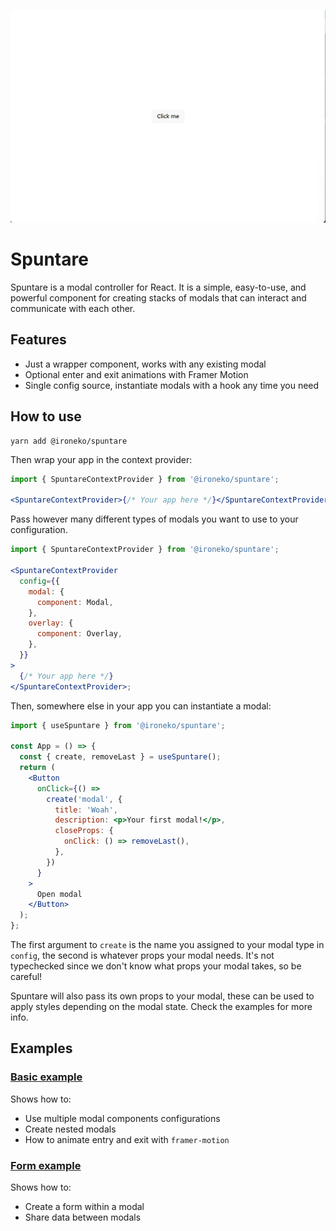 ![alt text](https://github.com/coloredcat/spuntare/blob/main/animation.gif)

# Spuntare

Spuntare is a modal controller for React. It is a simple, easy-to-use, and powerful component for creating stacks of modals that can interact and communicate with each other.

## Features

- Just a wrapper component, works with any existing modal
- Optional enter and exit animations with Framer Motion
- Single config source, instantiate modals with a hook any time you need

## How to use

```
yarn add @ironeko/spuntare
```

Then wrap your app in the context provider:

```jsx
import { SpuntareContextProvider } from '@ironeko/spuntare';

<SpuntareContextProvider>{/* Your app here */}</SpuntareContextProvider>;
```

Pass however many different types of modals you want to use to your configuration.

```jsx
import { SpuntareContextProvider } from '@ironeko/spuntare';

<SpuntareContextProvider
  config={{
    modal: {
      component: Modal,
    },
    overlay: {
      component: Overlay,
    },
  }}
>
  {/* Your app here */}
</SpuntareContextProvider>;
```

Then, somewhere else in your app you can instantiate a modal:

```jsx
import { useSpuntare } from '@ironeko/spuntare';

const App = () => {
  const { create, removeLast } = useSpuntare();
  return (
    <Button
      onClick={() =>
        create('modal', {
          title: 'Woah',
          description: <p>Your first modal!</p>,
          closeProps: {
            onClick: () => removeLast(),
          },
        })
      }
    >
      Open modal
    </Button>
  );
};
```

The first argument to `create` is the name you assigned to your modal type in `config`, the second is whatever props your modal needs. It's not typechecked since we don't know what props your modal takes, so be careful!

Spuntare will also pass its own props to your modal, these can be used to apply styles depending on the modal state. Check the examples for more info.

## Examples

### [Basic example](https://codesandbox.io/s/github/coloredcat/spuntare/tree/main/examples/basic?file=/index.tsx)

Shows how to:

- Use multiple modal components configurations
- Create nested modals
- How to animate entry and exit with `framer-motion`

### [Form example](https://codesandbox.io/s/github/coloredcat/spuntare/tree/main/examples/form?file=/index.tsx)

Shows how to:

- Create a form within a modal
- Share data between modals
